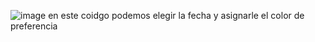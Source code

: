 ![image](https://github.com/Braddo05/Controles-DatePicker-y-ColorPicker/assets/169103197/12740139-a0de-4ef1-938a-b9f7c8c395b4)
en este coidgo podemos elegir la fecha y asignarle el color de preferencia 
